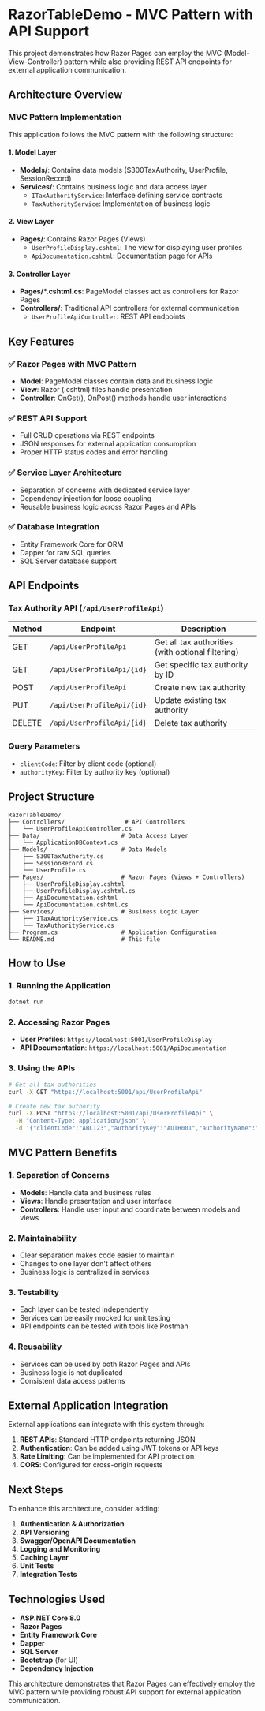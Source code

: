 # RazorTableDemo - MVC Pattern with API Support

This project demonstrates how Razor Pages can employ the MVC (Model-View-Controller) pattern while also providing REST API endpoints for external application communication.

## Architecture Overview

### MVC Pattern Implementation

This application follows the MVC pattern with the following structure:

#### 1. **Model Layer**
- **Models/**: Contains data models (S300TaxAuthority, UserProfile, SessionRecord)
- **Services/**: Contains business logic and data access layer
  - `ITaxAuthorityService`: Interface defining service contracts
  - `TaxAuthorityService`: Implementation of business logic

#### 2. **View Layer**
- **Pages/**: Contains Razor Pages (Views)
  - `UserProfileDisplay.cshtml`: The view for displaying user profiles
  - `ApiDocumentation.cshtml`: Documentation page for APIs

#### 3. **Controller Layer**
- **Pages/*.cshtml.cs**: PageModel classes act as controllers for Razor Pages
- **Controllers/**: Traditional API controllers for external communication
  - `UserProfileApiController`: REST API endpoints

## Key Features

### ✅ Razor Pages with MVC Pattern
- **Model**: PageModel classes contain data and business logic
- **View**: Razor (.cshtml) files handle presentation
- **Controller**: OnGet(), OnPost() methods handle user interactions

### ✅ REST API Support
- Full CRUD operations via REST endpoints
- JSON responses for external application consumption
- Proper HTTP status codes and error handling

### ✅ Service Layer Architecture
- Separation of concerns with dedicated service layer
- Dependency injection for loose coupling
- Reusable business logic across Razor Pages and APIs

### ✅ Database Integration
- Entity Framework Core for ORM
- Dapper for raw SQL queries
- SQL Server database support

## API Endpoints

### Tax Authority API (`/api/UserProfileApi`)

| Method | Endpoint | Description |
|--------|----------|-------------|
| GET | `/api/UserProfileApi` | Get all tax authorities (with optional filtering) |
| GET | `/api/UserProfileApi/{id}` | Get specific tax authority by ID |
| POST | `/api/UserProfileApi` | Create new tax authority |
| PUT | `/api/UserProfileApi/{id}` | Update existing tax authority |
| DELETE | `/api/UserProfileApi/{id}` | Delete tax authority |

### Query Parameters
- `clientCode`: Filter by client code (optional)
- `authorityKey`: Filter by authority key (optional)

## Project Structure

```
RazorTableDemo/
├── Controllers/                 # API Controllers
│   └── UserProfileApiController.cs
├── Data/                       # Data Access Layer
│   └── ApplicationDBContext.cs
├── Models/                     # Data Models
│   ├── S300TaxAuthority.cs
│   ├── SessionRecord.cs
│   └── UserProfile.cs
├── Pages/                      # Razor Pages (Views + Controllers)
│   ├── UserProfileDisplay.cshtml
│   ├── UserProfileDisplay.cshtml.cs
│   ├── ApiDocumentation.cshtml
│   └── ApiDocumentation.cshtml.cs
├── Services/                   # Business Logic Layer
│   ├── ITaxAuthorityService.cs
│   └── TaxAuthorityService.cs
├── Program.cs                  # Application Configuration
└── README.md                   # This file
```

## How to Use

### 1. Running the Application
```bash
dotnet run
```

### 2. Accessing Razor Pages
- **User Profiles**: `https://localhost:5001/UserProfileDisplay`
- **API Documentation**: `https://localhost:5001/ApiDocumentation`

### 3. Using the APIs
```bash
# Get all tax authorities
curl -X GET "https://localhost:5001/api/UserProfileApi"

# Create new tax authority
curl -X POST "https://localhost:5001/api/UserProfileApi" \
  -H "Content-Type: application/json" \
  -d '{"clientCode":"ABC123","authorityKey":"AUTH001","authorityName":"Test Authority"}'
```

## MVC Pattern Benefits

### 1. **Separation of Concerns**
- **Models**: Handle data and business rules
- **Views**: Handle presentation and user interface
- **Controllers**: Handle user input and coordinate between models and views

### 2. **Maintainability**
- Clear separation makes code easier to maintain
- Changes to one layer don't affect others
- Business logic is centralized in services

### 3. **Testability**
- Each layer can be tested independently
- Services can be easily mocked for unit testing
- API endpoints can be tested with tools like Postman

### 4. **Reusability**
- Services can be used by both Razor Pages and APIs
- Business logic is not duplicated
- Consistent data access patterns

## External Application Integration

External applications can integrate with this system through:

1. **REST APIs**: Standard HTTP endpoints returning JSON
2. **Authentication**: Can be added using JWT tokens or API keys
3. **Rate Limiting**: Can be implemented for API protection
4. **CORS**: Configured for cross-origin requests

## Next Steps

To enhance this architecture, consider adding:

1. **Authentication & Authorization**
2. **API Versioning**
3. **Swagger/OpenAPI Documentation**
4. **Logging and Monitoring**
5. **Caching Layer**
6. **Unit Tests**
7. **Integration Tests**

## Technologies Used

- **ASP.NET Core 8.0**
- **Razor Pages**
- **Entity Framework Core**
- **Dapper**
- **SQL Server**
- **Bootstrap** (for UI)
- **Dependency Injection**

This architecture demonstrates that Razor Pages can effectively employ the MVC pattern while providing robust API support for external application communication. 